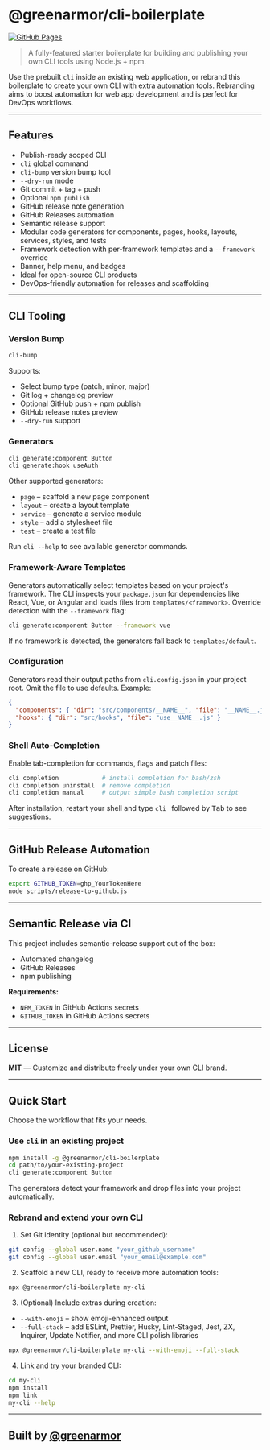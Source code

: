 # @greenarmor/cli-boilerplate

[![GitHub Pages](https://img.shields.io/badge/docs-online-success?logo=github&style=flat-square)](https://greenarmor.github.io/cli-boilerplate)

> A fully-featured starter boilerplate for building and publishing your own CLI tools using Node.js + npm.

Use the prebuilt `cli` inside an existing web application, or rebrand this boilerplate to create your own CLI with extra automation tools. Rebranding aims to boost automation for web app development and is perfect for DevOps workflows.

---

## Features

- Publish-ready scoped CLI
- `cli` global command
- `cli-bump` version bump tool
- `--dry-run` mode
- Git commit + tag + push
- Optional `npm publish`
- GitHub release note generation
- GitHub Releases automation
- Semantic release support
- Modular code generators for components, pages, hooks, layouts, services, styles, and tests
- Framework detection with per-framework templates and a `--framework` override
- Banner, help menu, and badges
- Ideal for open-source CLI products
- DevOps-friendly automation for releases and scaffolding

---

## CLI Tooling

### Version Bump

```bash
cli-bump
```

Supports:

- Select bump type (patch, minor, major)
- Git log + changelog preview
- Optional GitHub push + npm publish
- GitHub release notes preview
- `--dry-run` support

### Generators

```bash
cli generate:component Button
cli generate:hook useAuth
```

Other supported generators:

- `page` – scaffold a new page component
- `layout` – create a layout template
- `service` – generate a service module
- `style` – add a stylesheet file
- `test` – create a test file

Run `cli --help` to see available generator commands.

### Framework-Aware Templates

Generators automatically select templates based on your project's framework. The CLI inspects your `package.json` for dependencies like React, Vue, or Angular and loads files from `templates/<framework>`. Override detection with the `--framework` flag:

```bash
cli generate:component Button --framework vue
```

If no framework is detected, the generators fall back to `templates/default`.

### Configuration

Generators read their output paths from `cli.config.json` in your project root. Omit the file to use defaults. Example:

```json
{
  "components": { "dir": "src/components/__NAME__", "file": "__NAME__.jsx" },
  "hooks": { "dir": "src/hooks", "file": "use__NAME__.js" }
}
```

### Shell Auto-Completion

Enable tab-completion for commands, flags and patch files:

```bash
cli completion            # install completion for bash/zsh
cli completion uninstall  # remove completion
cli completion manual     # output simple bash completion script
```

After installation, restart your shell and type `cli ` followed by <kbd>Tab</kbd> to see suggestions.

---

## GitHub Release Automation

To create a release on GitHub:

```bash
export GITHUB_TOKEN=ghp_YourTokenHere
node scripts/release-to-github.js
```

---

## Semantic Release via CI

This project includes semantic-release support out of the box:

- Automated changelog
- GitHub Releases
- npm publishing

**Requirements:**

- `NPM_TOKEN` in GitHub Actions secrets
- `GITHUB_TOKEN` in GitHub Actions secrets

---

## License

**MIT** — Customize and distribute freely under your own CLI brand.

---

## Quick Start

Choose the workflow that fits your needs.

### Use `cli` in an existing project

```bash
npm install -g @greenarmor/cli-boilerplate
cd path/to/your-existing-project
cli generate:component Button
```

The generators detect your framework and drop files into your project automatically.

### Rebrand and extend your own CLI

1. Set Git identity (optional but recommended):

```bash
git config --global user.name "your_github_username"
git config --global user.email "your_email@example.com"
```

2. Scaffold a new CLI, ready to receive more automation tools:

```bash
npx @greenarmor/cli-boilerplate my-cli
```

3. (Optional) Include extras during creation:

- `--with-emoji` – show emoji-enhanced output
- `--full-stack` – add ESLint, Prettier, Husky, Lint-Staged, Jest, ZX, Inquirer, Update Notifier, and more CLI polish libraries

```bash
npx @greenarmor/cli-boilerplate my-cli --with-emoji --full-stack
```

4. Link and try your branded CLI:

```bash
cd my-cli
npm install
npm link
my-cli --help
```

---

## Built by [@greenarmor](https://github.com/greenarmor)
